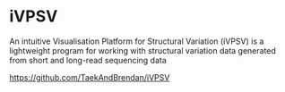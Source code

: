 # iVPSV
An intuitive Visualisation Platform for Structural Variation (iVPSV) is a lightweight program for working with structural variation data generated from short and long-read sequencing data


https://github.com/TaekAndBrendan/iVPSV
